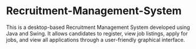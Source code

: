 # Recruitment-Management-System
This is a desktop-based Recruitment Management System developed using Java and Swing. It allows candidates to register, view job listings, apply for jobs, and view all applications through a user-friendly graphical interface. 
